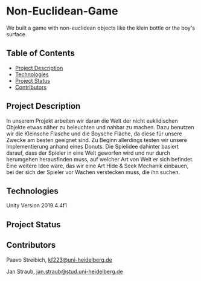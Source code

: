 # Non-Euclidean-Game
We built a game with non-euclidean objects like the klein bottle or the boy's surface.
## Table of Contents

* [Project Description](#project-description)
* [Technologies](#technologies)
* [Project Status](#project-status)
* [Contributors](#contributors)

## Project Description

In unserem Projekt arbeiten wir daran die Welt der nicht euklidischen Objekte etwas näher zu beleuchten und nahbar zu machen. Dazu benutzen wir die Kleinsche Flasche und die Boysche Fläche, da diese für unsere Zwecke am besten geeignet sind. Zu Beginn allerdings testen wir unsere Implementierung anhand eines Donuts. 
Die Spielidee dahinter basiert darauf, dass der Spieler in eine Welt geworfen wird und nur durch herumgehen herausfinden muss, auf welcher Art von Welt er sich befindet. Eine weitere Idee wäre, das wir eine Art Hide & Seek Mechanik einbauen, bei der sich der Spieler vor Wachen verstecken muss, die ihn suchen. 

## Technologies 
Unity Version 2019.4.4f1

## Project Status

## Contributors

Paavo Streibich,
kf223@uni-heidelberg.de

Jan Straub,
jan.straub@stud.uni-heidelberg.de
